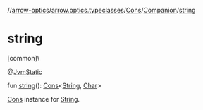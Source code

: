 //[arrow-optics](../../../../index.md)/[arrow.optics.typeclasses](../../index.md)/[Cons](../index.md)/[Companion](index.md)/[string](string.md)

# string

[common]\

@[JvmStatic](https://kotlinlang.org/api/latest/jvm/stdlib/kotlin.jvm/-jvm-static/index.html)

fun [string](string.md)(): [Cons](../index.md)&lt;[String](https://kotlinlang.org/api/latest/jvm/stdlib/kotlin/-string/index.html), [Char](https://kotlinlang.org/api/latest/jvm/stdlib/kotlin/-char/index.html)&gt;

[Cons](../index.md) instance for [String](https://kotlinlang.org/api/latest/jvm/stdlib/kotlin/-string/index.html).

